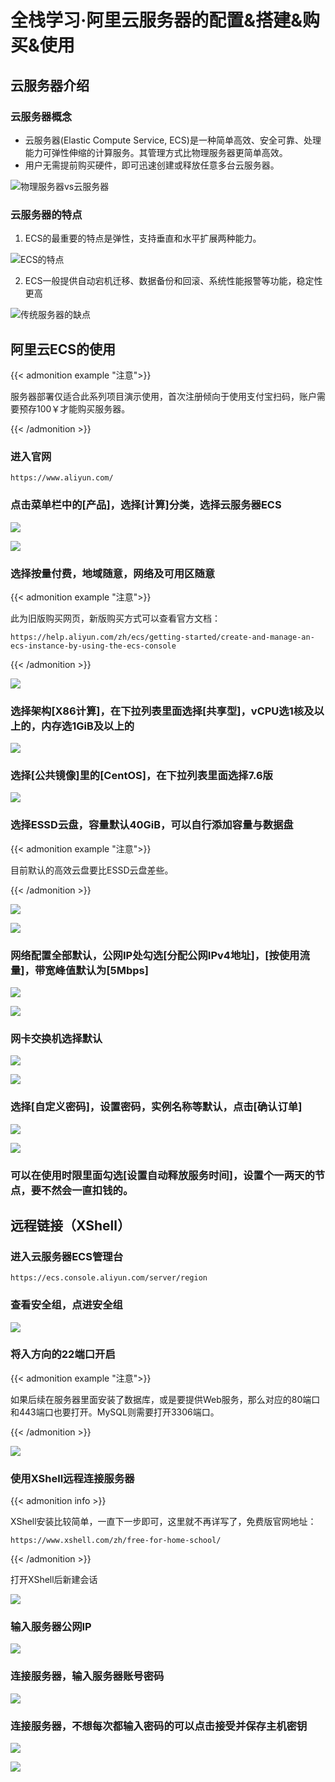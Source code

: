 # 全栈学习·阿里云服务器的配置&搭建&购买&使用


## 云服务器介绍

### 云服务器概念

- 云服务器(Elastic Compute Service, ECS)是一种简单高效、安全可靠、处理能力可弹性伸缩的计算服务。其管理方式比物理服务器更简单高效。
- 用户无需提前购买硬件，即可迅速创建或释放任意多台云服务器。

![物理服务器vs云服务器](https://cdn.jsdelivr.net/gh/B1ANKC-MOV/HttpImg@master/20240112/cloud.54ennbdcvg00.webp)

### 云服务器的特点

1. ECS的最重要的特点是弹性，支持垂直和水平扩展两种能力。

![ECS的特点](https://cdn.jsdelivr.net/gh/B1ANKC-MOV/HttpImg@master/20240112/cloudECS.4xfvaawgsa80.webp)

2. ECS一般提供自动宕机迁移、数据备份和回滚、系统性能报警等功能，稳定性更高

![传统服务器的缺点](https://cdn.jsdelivr.net/gh/B1ANKC-MOV/HttpImg@master/20240112/ECS.51qy710ju400.webp)

## 阿里云ECS的使用

{{< admonition example "注意">}}

服务器部署仅适合此系列项目演示使用，首次注册倾向于使用支付宝扫码，账户需要预存100￥才能购买服务器。

{{< /admonition >}}

### 进入官网

```
https://www.aliyun.com/
```

### 点击菜单栏中的[产品]，选择[计算]分类，选择云服务器ECS

![ ](https://cdn.jsdelivr.net/gh/B1ANKC-MOV/HttpImg@master/20240112/ECS1.2eqzzhs7hou8.webp)

![ ](https://cdn.jsdelivr.net/gh/B1ANKC-MOV/HttpImg@master/20240112/ECS2.55ys4n801hk0.webp)

### 选择按量付费，地域随意，网络及可用区随意

{{< admonition example "注意">}}

此为旧版购买网页，新版购买方式可以查看官方文档：

```
https://help.aliyun.com/zh/ecs/getting-started/create-and-manage-an-ecs-instance-by-using-the-ecs-console
```

{{< /admonition >}}

![ ](https://cdn.jsdelivr.net/gh/B1ANKC-MOV/HttpImg@master/20240112/ECS5.42y6x9wtkm40.webp)

### 选择架构[X86计算]，在下拉列表里面选择[共享型]，vCPU选1核及以上的，内存选1GiB及以上的

![ ](https://cdn.jsdelivr.net/gh/B1ANKC-MOV/HttpImg@master/20240112/ECS6.6f7rpq05i0w0.webp)

### 选择[公共镜像]里的[CentOS]，在下拉列表里面选择7.6版

![ ](https://cdn.jsdelivr.net/gh/B1ANKC-MOV/HttpImg@master/20240112/ECS7.3hlkyoyv1oo0.webp)

### 选择ESSD云盘，容量默认40GiB，可以自行添加容量与数据盘

{{< admonition example "注意">}}

目前默认的高效云盘要比ESSD云盘差些。

{{< /admonition >}}

![ ](https://cdn.jsdelivr.net/gh/B1ANKC-MOV/HttpImg@master/20240112/ECS8.569ii2b8r2o0.webp)

![ ](https://cdn.jsdelivr.net/gh/B1ANKC-MOV/HttpImg@master/20240112/ECS9.77xu73ytgcw0.webp)

### 网络配置全部默认，公网IP处勾选[分配公网IPv4地址]，[按使用流量]，带宽峰值默认为[5Mbps]

![ ](https://cdn.jsdelivr.net/gh/B1ANKC-MOV/HttpImg@master/20240112/ECS10.14lm6xveo200.webp)

![ ](https://cdn.jsdelivr.net/gh/B1ANKC-MOV/HttpImg@master/20240112/ECS11.63qm4w44lgc0.webp)

### 网卡交换机选择默认

![ ](https://cdn.jsdelivr.net/gh/B1ANKC-MOV/HttpImg@master/20240112/ECS13.39s67680s280.webp)

![ ](https://cdn.jsdelivr.net/gh/B1ANKC-MOV/HttpImg@master/20240112/ECS14.2zh27j93qpg0.webp)

### 选择[自定义密码]，设置密码，实例名称等默认，点击[确认订单]

![ ](https://cdn.jsdelivr.net/gh/B1ANKC-MOV/HttpImg@master/20240112/ECS15.5gi5vgv8ljk0.webp)

![ ](https://cdn.jsdelivr.net/gh/B1ANKC-MOV/HttpImg@master/20240112/ECS12.4cc0sybg1k00.webp)

### 可以在使用时限里面勾选[设置自动释放服务时间]，设置个一两天的节点，要不然会一直扣钱的。

## 远程链接（XShell）

### 进入云服务器ECS管理台

```
https://ecs.console.aliyun.com/server/region
```

### 查看安全组，点进安全组

![ ](https://cdn.jsdelivr.net/gh/B1ANKC-MOV/HttpImg@master/20240112/Link1.3t2u34snjyc0.webp)

### 将入方向的22端口开启

{{< admonition example "注意">}}

如果后续在服务器里面安装了数据库，或是要提供Web服务，那么对应的80端口和443端口也要打开。MySQL则需要打开3306端口。

{{< /admonition >}}

![ ](https://cdn.jsdelivr.net/gh/B1ANKC-MOV/HttpImg@master/20240112/Link2.748pr9pnaz40.webp)

### 使用XShell远程连接服务器

{{< admonition info >}}

XShell安装比较简单，一直下一步即可，这里就不再详写了，免费版官网地址：

```
https://www.xshell.com/zh/free-for-home-school/
```

{{< /admonition >}}

打开XShell后新建会话

![ ](https://cdn.jsdelivr.net/gh/B1ANKC-MOV/HttpImg@master/20240112/Link3.1mnks98krp28.webp)

### 输入服务器公网IP

![ ](https://cdn.jsdelivr.net/gh/B1ANKC-MOV/HttpImg@master/20240112/Link4.7abb00x4ags0.webp)

### 连接服务器，输入服务器账号密码

![ ](https://cdn.jsdelivr.net/gh/B1ANKC-MOV/HttpImg@master/20240112/Link5.5hg8caxbwnw0.webp)

### 连接服务器，不想每次都输入密码的可以点击接受并保存主机密钥

![ ](https://cdn.jsdelivr.net/gh/B1ANKC-MOV/HttpImg@master/20240112/Link6.2iwke3gaxx80.webp)

![ ](https://cdn.jsdelivr.net/gh/B1ANKC-MOV/HttpImg@master/20240112/Link7.dya51rwpc00.webp)
